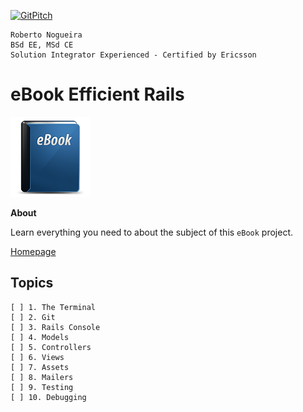[![GitPitch](https://gitpitch.com/assets/badge.svg)](https://gitpitch.com/enogrob/ebook-project/master)
```
Roberto Nogueira  
BSd EE, MSd CE
Solution Integrator Experienced - Certified by Ericsson
```
# eBook Efficient Rails

![ebook image](assets/ebook.png)

**About**

Learn everything you need to about the subject of this `eBook` project.

[Homepage](http://www.efficientrails.com)

## Topics
```
[ ] 1. The Terminal
[ ] 2. Git
[ ] 3. Rails Console
[ ] 4. Models
[ ] 5. Controllers
[ ] 6. Views
[ ] 7. Assets
[ ] 8. Mailers
[ ] 9. Testing
[ ] 10. Debugging
```
